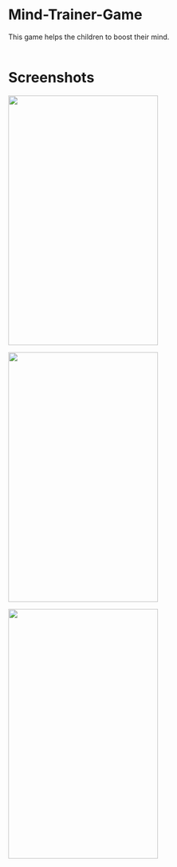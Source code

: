 # Mind-Trainer-Game
This game helps the children to boost their mind.
<br>
<br>
# Screenshots
<image src="images/image2.jpeg" width="300" height="500"
       />

<image src="images/image1.jpeg" width="300" height="500"
       />

<image src="images/image3.jpeg" width="300" height="500"
       />


